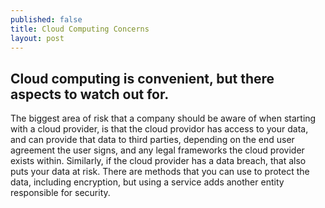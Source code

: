 ```yaml
---
published: false
title: Cloud Computing Concerns
layout: post
---
```

## Cloud computing is convenient, but there aspects to watch out for.

The biggest area of risk that a company should be aware of when starting with a cloud provider, is that the cloud providor has access to your data, and can provide that data to third parties, depending on the end user agreement the user signs, and any legal frameworks the cloud provider exists within. Similarly, if the cloud provider has a data breach, that also puts your data at risk. There are methods that you can use to protect the data, including encryption, but using a service adds another entity responsible for security.
